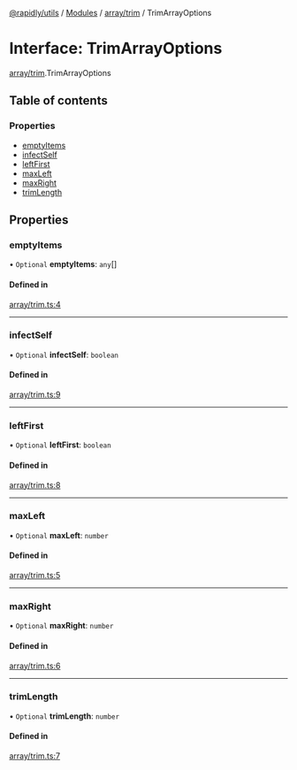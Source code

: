 [@rapidly/utils](../README.md) / [Modules](../modules.md) / [array/trim](../modules/array_trim.md) / TrimArrayOptions

# Interface: TrimArrayOptions

[array/trim](../modules/array_trim.md).TrimArrayOptions

## Table of contents

### Properties

- [emptyItems](array_trim.TrimArrayOptions.md#emptyitems)
- [infectSelf](array_trim.TrimArrayOptions.md#infectself)
- [leftFirst](array_trim.TrimArrayOptions.md#leftfirst)
- [maxLeft](array_trim.TrimArrayOptions.md#maxleft)
- [maxRight](array_trim.TrimArrayOptions.md#maxright)
- [trimLength](array_trim.TrimArrayOptions.md#trimlength)

## Properties

### emptyItems

• `Optional` **emptyItems**: `any`[]

#### Defined in

[array/trim.ts:4](https://github.com/canguser/rapidly-utils/blob/d21ec0d/main/array/trim.ts#L4)

___

### infectSelf

• `Optional` **infectSelf**: `boolean`

#### Defined in

[array/trim.ts:9](https://github.com/canguser/rapidly-utils/blob/d21ec0d/main/array/trim.ts#L9)

___

### leftFirst

• `Optional` **leftFirst**: `boolean`

#### Defined in

[array/trim.ts:8](https://github.com/canguser/rapidly-utils/blob/d21ec0d/main/array/trim.ts#L8)

___

### maxLeft

• `Optional` **maxLeft**: `number`

#### Defined in

[array/trim.ts:5](https://github.com/canguser/rapidly-utils/blob/d21ec0d/main/array/trim.ts#L5)

___

### maxRight

• `Optional` **maxRight**: `number`

#### Defined in

[array/trim.ts:6](https://github.com/canguser/rapidly-utils/blob/d21ec0d/main/array/trim.ts#L6)

___

### trimLength

• `Optional` **trimLength**: `number`

#### Defined in

[array/trim.ts:7](https://github.com/canguser/rapidly-utils/blob/d21ec0d/main/array/trim.ts#L7)
